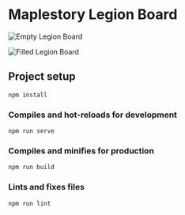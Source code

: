 # Maplestory Legion Board

![Empty Legion Board](https://res.cloudinary.com/sotasamson96/image/upload/v1580600430/Screen_Shot_2020-02-01_at_3.39.24_PM_behymj.png)

![Filled Legion Board](https://res.cloudinary.com/sotasamson96/image/upload/v1580600420/Screen_Shot_2020-02-01_at_3.39.43_PM_sfcfen.png)

## Project setup
```
npm install
```

### Compiles and hot-reloads for development
```
npm run serve
```

### Compiles and minifies for production
```
npm run build
```

### Lints and fixes files
```
npm run lint
```
